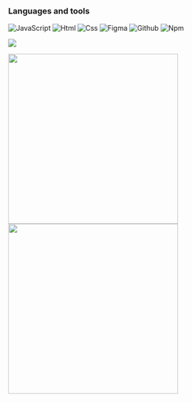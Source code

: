 ### Languages and tools

![JavaScript](https://img.shields.io/badge/JavaScript-20232A?style=for-the-badge&logo=javascript)
![Html](https://img.shields.io/badge/HTML5-20232A?style=for-the-badge&logo=html5)
![Css](https://img.shields.io/badge/CSS3-20232A?style=for-the-badge&logo=css3&logoColor=369AD6)
![Figma](https://img.shields.io/badge/figma-20232A?style=for-the-badge&logo=figma)
![Github](https://img.shields.io/badge/github-20232A?style=for-the-badge&logo=github)
![Npm](https://img.shields.io/badge/npm-20232A?style=for-the-badge&logo=npm)
  
<p align = "flex-start">
  <img src = "http://github-profile-summary-cards.vercel.app/api/cards/profile-details?username=paintdrip&theme=dracula">
</p>

<p align = "flex-start">
  <img src = "http://github-profile-summary-cards.vercel.app/api/cards/repos-per-language?username=paintdrip&theme=dracula" width = 345>
  <img src = "http://github-profile-summary-cards.vercel.app/api/cards/stats?username=paintdrip&theme=dracula" width = 345>
</p>
